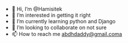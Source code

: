 - 👋 Hi, I’m @Hamisitek
- 👀 I’m interested in getting it right 
- 🌱 I’m currently learning python and Django 
- 💞️ I’m looking to collaborate on not sure
- 📫 How to reach me abdhdaddy@gmail.coma 

<!---
Hamisitek/Hamisitek is a ✨ special ✨ repository because its `README.md` (this file) appears on your GitHub profile.
You can click the Preview link to take a look at your changes.
--->
